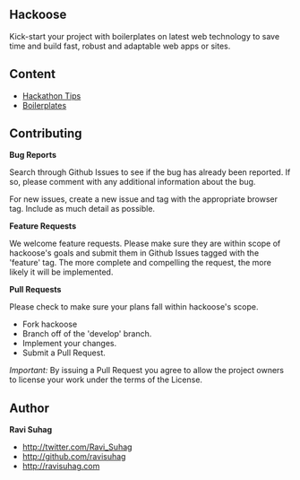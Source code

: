 ## Hackoose

Kick-start your project with boilerplates on latest web technology to save time and build fast, robust and adaptable web apps or sites.

## Content

- [Hackathon Tips](https://github.com/hackoose/hackoose.github.io/blob/master/tips.html)
- [Boilerplates](https://github.com/hackoose/hackoose.github.io/blob/master/boilerplates.html)

## Contributing

**Bug Reports**

Search through Github Issues to see if the bug has already been reported. If so, please comment with any additional information about the bug.

For new issues, create a new issue and tag with the appropriate browser tag. Include as much detail as possible.

**Feature Requests**

We welcome feature requests. Please make sure they are within scope of hackoose's goals and submit them in Github Issues tagged with the 'feature' tag. The more complete and compelling the request, the more likely it will be implemented.

**Pull Requests**

Please check to make sure your plans fall within hackoose's scope.
- Fork hackoose
- Branch off of the 'develop' branch.
- Implement your changes.
- Submit a Pull Request.

*Important:* By issuing a Pull Request you agree to allow the project owners to license your work under the terms of the License.

## Author

**Ravi Suhag**

- <http://twitter.com/Ravi_Suhag>
- <http://github.com/ravisuhag>
- <http://ravisuhag.com>
